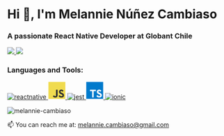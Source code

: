 <h1 align="left">Hi 👋, I'm Melannie Núñez Cambiaso</h1>
<h3 align="left">A passionate React Native Developer at Globant Chile</h3>

<a href="https://www.linkedin.com/in/melannie-nunez-cambiaso/">
  <img
    src="https://img.shields.io/badge/linkedin-%230077B5.svg?&style=for-the-badge&logo=linkedin&logoColor=white"
  />
</a>
<a href="https://twitter.com/hachi1612">
  <img
    src="https://img.shields.io/badge/Twitter-1DA1F2?style=for-the-badge&logo=twitter&logoColor=white"
  />
</a>

<h3 align="left">Languages and Tools:</h3>
<p align="left">
  <a href="https://reactnative.dev/" target="_blank" rel="noreferrer">
    <img
      src="https://reactnative.dev/img/header_logo.svg"
      alt="reactnative"
      width="40"
      height="40"
    />
  </a>
  <a
    href="https://developer.mozilla.org/en-US/docs/Web/JavaScript"
    target="_blank"
    rel="noreferrer"
  >
    <img
      src="https://raw.githubusercontent.com/devicons/devicon/master/icons/javascript/javascript-original.svg"
      alt="javascript"
      width="40"
      height="40"
    />
  </a>
  <a href="https://jestjs.io" target="_blank" rel="noreferrer">
    <img
      src="https://www.vectorlogo.zone/logos/jestjsio/jestjsio-icon.svg"
      alt="jest"
      width="40"
      height="40"
    />
  </a>
  <a href="https://www.typescriptlang.org/" target="_blank" rel="noreferrer">
    <img
      src="https://raw.githubusercontent.com/devicons/devicon/master/icons/typescript/typescript-original.svg"
      alt="typescript"
      width="40"
      height="40"
    />
  </a>
  <a href="https://ionicframework.com" target="_blank" rel="noreferrer">
    <img
      src="https://upload.wikimedia.org/wikipedia/commons/d/d1/Ionic_Logo.svg"
      alt="ionic"
      width="40"
      height="40"
    />
  </a>
</p>

<p>
  <img
    align="center"
    src="https://github-readme-stats.vercel.app/api/top-langs?username=melannie-cambiaso&show_icons=true&locale=en&layout=compact"
    alt="melannie-cambiaso"
  />
</p>

📫 You can reach me at: melannie.cambiaso@gmail.com
